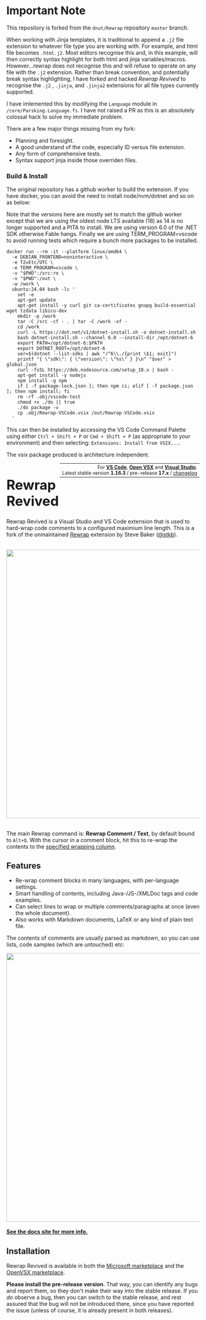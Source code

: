 # Important Note
This repository is forked from the `dnut/Rewrap` repository `master` branch.

When working with Jinja templates, it is traditional to append a `.j2` file extension to
whatever file type you are working with.  For example, and html file becomes `.html.j2`.
Most editors recognise this and, in this example, will then correctly syntax highlight
for both html and jinja variables/macros.  However...rewrap does not recognise this and
will refuse to operate on any file with the `.j2` extension. Rather than break convention,
and potentially break syntax highlighting, I have forked and hacked *Rewrap Revived* to
recognise the `.j2` , `.jinja`, and `.jinja2` extensions for all file types currently
supported.

I have imlemented this by modifying the `Language` module in `/core/Parsking.Language.fs`.
I have not raised a PR as this is an absolutely colossal hack to solve my immediate problem.

There are a few major things missing from my fork:
- Planning and foresight.
- A good understand of the code, especially ID versus file extension.
- Any form of comprehensive tests.
- Syntax support jinja inside those overriden files.


### Build & Install
The original repository has a github worker to build the extension. If you have docker,
you can avoid the need to install node/nvm/dotnet and so on as below:

Note that the versions here are mostly set to match the github worker except that we
are using the oldest node LTS available (18) as 14 is no longer supported and a PITA
to install.  We are using version 6.0 of the .NET SDK otherwise Fable hangs.  Finally
we are using TERM_PROGRAM=vscode to avoid running tests which require a bunch more
packages to be installed.

```
docker run --rm -it --platform linux/amd64 \
  -e DEBIAN_FRONTEND=noninteractive \
  -e TZ=Etc/UTC \
  -e TERM_PROGRAM=vscode \
  -v "$PWD":/src:ro \
  -v "$PWD":/out \
  -w /work \
  ubuntu:24.04 bash -lc '
    set -e
    apt-get update
    apt-get install -y curl git ca-certificates gnupg build-essential wget tzdata libicu-dev
    mkdir -p /work
    tar -C /src -cf - . | tar -C /work -xf -
    cd /work
    curl -L https://dot.net/v1/dotnet-install.sh -o dotnet-install.sh
    bash dotnet-install.sh --channel 6.0 --install-dir /opt/dotnet-6
    export PATH=/opt/dotnet-6:$PATH
    export DOTNET_ROOT=/opt/dotnet-6
    ver=$(dotnet --list-sdks | awk "/^6\\./{print \$1; exit}")
    printf "{ \"sdk\": { \"version\": \"%s\" } }\n" "$ver" > global.json
    curl -fsSL https://deb.nodesource.com/setup_18.x | bash -
    apt-get install -y nodejs
    npm install -g npm
    if [ -f package-lock.json ]; then npm ci; elif [ -f package.json ]; then npm install; fi
    rm -rf .obj/vscode-test
    chmod +x ./do || true
    ./do package -v
    cp .obj/Rewrap-VSCode.vsix /out/Rewrap-VSCode.vsix
  '
```

This can then be installed by accessing the VS Code Command Palette using either `Ctrl + Shift + P`
or `Cmd + Shift + P` (as appropriate to your environment) and then selecting: `Extensions: Install from VSIX...`.

The vsix package produced is architecture independent.


<!-- This part has to be written in HTML, because doing it in markdown puts the content in
a <p>, which adds unwanted margins. It has to be in a table so it can be right-aligned on
GitHub. For GitHub we can't get rid of the border on the td nor make the font smaller as
we want-->
<table class="topright" align="right" style="font-size:90%;width:auto;margin:0;border:none">
<tr style="border:none"><td align="right" style="border:none">
For <a href="https://marketplace.visualstudio.com/items?itemName=dnut.rewrap-revived"><b>VS Code</b></a>,
<a href="https://open-vsx.org/extension/dnut/rewrap-revived"><b>Open VSX</b></a> and
<a href="https://marketplace.visualstudio.com/items?itemName=stkb.Rewrap-18980">
  <b>Visual Studio</b></a>.<br/>
Latest stable version <b>1.16.3</b> / pre-release <b>17.x</b> /
<a href="https://github.com/dnut/rewrap/releases">changelog</a>
</td></tr></table>


<h1 style="font-size: 2.5em">Rewrap Revived</h1>

Rewrap Revived is a Visual Studio and VS Code extension that is used to hard-wrap code 
comments to a configured maximium line length. This is a fork of the unmaintained 
[Rewrap](https://github.com/stkb/Rewrap) extension by Steve Baker 
([@stkb](https://github.com/stkb)).

<br><img src="https://dnut.github.io/Rewrap/images/example.svg" width="700px"/><br/><br/>

The main Rewrap command is: <sn>**Rewrap Comment / Text**</sn>, by default bound to
`Alt+Q`. With the cursor in a comment block, hit this to re-wrap the contents to the
[specified wrapping column](https://dnut.github.io/Rewrap/configuration/#wrapping-column).

## Features

* Re-wrap comment blocks in many languages, with per-language settings.
* Smart handling of contents, including Java-/JS-/XMLDoc tags and code examples.
* Can select lines to wrap or multiple comments/paragraphs at once (even the whole
  document).
* Also works with Markdown documents, LaTeX or any kind of plain text file.

The contents of comments are usually parsed as markdown, so you can use lists, code
samples (which are untouched) etc:

<img src="https://dnut.github.io/Rewrap/images/example1.svg" width="700px"/>

<div class="hideOnDocsSite"><br/><b><a href="https://dnut.github.io/Rewrap/">
See the docs site for more info.</a></b></div>

## Installation

Rewrap Revived is available in both the
[Microsoft marketplace](https://marketplace.visualstudio.com/items?itemName=dnut.rewrap-revived)
and the [OpenVSX marketplace](https://open-vsx.org/extension/dnut/rewrap-revived).

**Please install the pre-release version**. That way, you can identify any bugs and report
them, so they don't make their way into the stable release. If you *do* observe a bug, then you
can switch to the stable release, and rest assured that the bug will not be introduced there,
since you have reported the issue (unless of course, it is already present in both releases).

